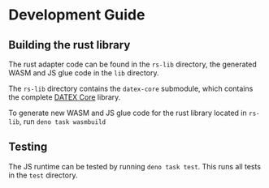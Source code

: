 # Development Guide

## Building the rust library

The rust adapter code can be found in the `rs-lib` directory, the generated WASM and JS glue code in the `lib` directory.

The `rs-lib` directory contains the `datex-core` submodule, which contains the complete [DATEX Core](https://github.com/unyt-org/datex-core.git) library.

To generate new WASM and JS glue code for the rust library located in `rs-lib`, run `deno task wasmbuild`


## Testing

The JS runtime can be tested by running `deno task test`.
This runs all tests in the `test` directory.